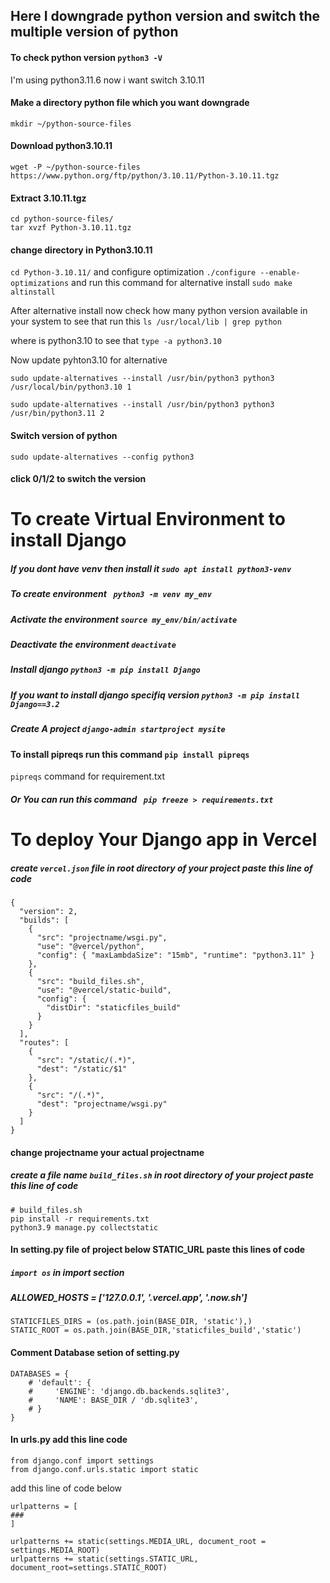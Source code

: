 ## Here I downgrade python version and switch the multiple version of python
#### To check python version `python3 -V`

I'm using python3.11.6 now i want switch 3.10.11
#### Make a directory python file which you want downgrade 
`mkdir ~/python-source-files`

#### Download python3.10.11 
`wget -P ~/python-source-files https://www.python.org/ftp/python/3.10.11/Python-3.10.11.tgz`


#### Extract 3.10.11.tgz 
```
cd python-source-files/
tar xvzf Python-3.10.11.tgz

```
#### change directory in Python3.10.11 
`cd Python-3.10.11/` and configure optimization `./configure --enable-optimizations`
and run this command for alternative install `sudo make altinstall`

 After alternative install now check how many python version available in your system to see that 
 run this `ls /usr/local/lib | grep python`
 
 where is python3.10 to see that `type -a python3.10`
 
 Now update pyhton3.10 for alternative 
 ```
 sudo update-alternatives --install /usr/bin/python3 python3 /usr/local/bin/python3.10 1
 
 sudo update-alternatives --install /usr/bin/python3 python3 /usr/bin/python3.11 2

 ```
#### Switch version of python 
```
sudo update-alternatives --config python3

```

#### click 0/1/2 to switch the version

# To create Virtual Environment to install Django 

##### If you dont have venv then install it  `sudo apt install python3-venv`

##### To create environment                  ` python3 -m venv my_env`

##### Activate the environment               `source my_env/bin/activate`

##### Deactivate the environment             `deactivate `
 
##### Install django                         `python3 -m pip install Django`

##### If you want to install django specifiq version  `python3 -m pip install Django==3.2`

##### Create A project                       `django-admin startproject mysite`
 

#### To install pipreqs run this command `pip install pipreqs`

`pipreqs` command for requirement.txt

##### Or You can run this command ` pip freeze > requirements.txt`

# To deploy Your Django app in Vercel

##### create `vercel.json` file in root directory of your project paste this line of code

```
{
  "version": 2,
  "builds": [
    {
      "src": "projectname/wsgi.py",
      "use": "@vercel/python",
      "config": { "maxLambdaSize": "15mb", "runtime": "python3.11" }
    },
    {
      "src": "build_files.sh",
      "use": "@vercel/static-build",
      "config": {
        "distDir": "staticfiles_build"
      }
    }
  ],
  "routes": [
    {
      "src": "/static/(.*)",
      "dest": "/static/$1"
    },
    {
      "src": "/(.*)",
      "dest": "projectname/wsgi.py"
    }
  ]
}

```
#### change projectname your actual projectname

##### create a  file name `build_files.sh`  in root directory of your project paste this line of code
```
# build_files.sh
pip install -r requirements.txt
python3.9 manage.py collectstatic
```
#### In setting.py file of project below STATIC_URL paste this lines of code

##### `import os` in import section

##### ALLOWED_HOSTS = ['127.0.0.1', '.vercel.app', '.now.sh']

```
STATICFILES_DIRS = (os.path.join(BASE_DIR, 'static'),)
STATIC_ROOT = os.path.join(BASE_DIR,'staticfiles_build','static')

```
#### Comment Database setion of setting.py 

```
DATABASES = {
    # 'default': {
    #     'ENGINE': 'django.db.backends.sqlite3',
    #     'NAME': BASE_DIR / 'db.sqlite3',
    # }
}
```


#### In urls.py add this line code
```
from django.conf import settings
from django.conf.urls.static import static
```
add this line of code below 
```
urlpatterns = [
###
]

urlpatterns += static(settings.MEDIA_URL, document_root = settings.MEDIA_ROOT)
urlpatterns += static(settings.STATIC_URL, document_root=settings.STATIC_ROOT)
```



